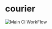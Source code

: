 # courier

![Main CI WorkFlow](https://github.com/99nil/courier/workflows/Main%20CI%20WorkFlow/badge.svg)
